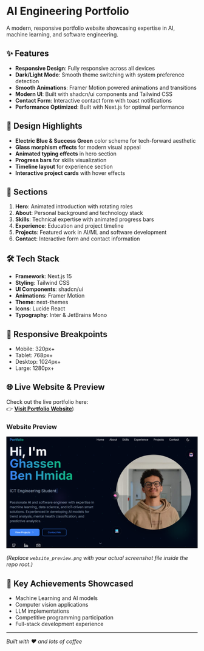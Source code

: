 # AI Engineering Portfolio

A modern, responsive portfolio website showcasing expertise in AI, machine learning, and software engineering.

## ✨ Features

- **Responsive Design**: Fully responsive across all devices
- **Dark/Light Mode**: Smooth theme switching with system preference detection
- **Smooth Animations**: Framer Motion powered animations and transitions
- **Modern UI**: Built with shadcn/ui components and Tailwind CSS
- **Contact Form**: Interactive contact form with toast notifications
- **Performance Optimized**: Built with Next.js for optimal performance

## 🎨 Design Highlights

- **Electric Blue & Success Green** color scheme for tech-forward aesthetic
- **Glass morphism effects** for modern visual appeal
- **Animated typing effects** in hero section
- **Progress bars** for skills visualization
- **Timeline layout** for experience section
- **Interactive project cards** with hover effects

## 🚀 Sections

1. **Hero**: Animated introduction with rotating roles
2. **About**: Personal background and technology stack
3. **Skills**: Technical expertise with animated progress bars
4. **Experience**: Education and project timeline
5. **Projects**: Featured work in AI/ML and software development
6. **Contact**: Interactive form and contact information

## 🛠️ Tech Stack

- **Framework**: Next.js 15
- **Styling**: Tailwind CSS
- **UI Components**: shadcn/ui
- **Animations**: Framer Motion
- **Theme**: next-themes
- **Icons**: Lucide React
- **Typography**: Inter & JetBrains Mono

## 📱 Responsive Breakpoints

- Mobile: 320px+
- Tablet: 768px+
- Desktop: 1024px+
- Large: 1280px+

## 🌐 Live Website & Preview

Check out the live portfolio here:  
👉 [**Visit Portfolio Website**]([https://my-portfolio-delta-ashen-37.vercel.app/))

### Website Preview

<img src="website_preview.png" alt="Portfolio Screenshot" width="800"/>

*(Replace `website_preview.png` with your actual screenshot file inside the repo root.)*

## 🎯 Key Achievements Showcased

- Machine Learning and AI models
- Computer vision applications
- LLM implementations
- Competitive programming participation
- Full-stack development experience

---

*Built with ❤️ and lots of coffee*
